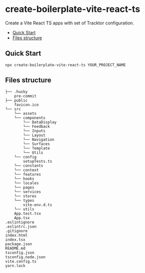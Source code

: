 # create-boilerplate-vite-react-ts

Create a Vite React TS apps with set of Tracktor configuration.

- [Quick Start](#Quick-Start)
- [Files structure](#Files-structure)

## Quick Start

```console
npx create-boilerplate-vite-react-ts YOUR_PROJECT_NAME
```

## Files structure

```
├── .husky
    pre-commit
├── public
    favicon.ico
└── src
    └── assets
    └── components
        └── DataDisplay
        └── Feedback
        └── Inputs
        └── Layout
        └── Navigation
        └── Surfaces
        └── Template
        └── Utils
    └── config
        setupTests.ts
    └── constants
    └── context
    └── features
    └── hooks
    └── locales
    └── pages
    └── services
    └── stores
    └── types
        vite-env.d.ts
    └── utils
    App.test.tsx
    App.tsx
.eslintignore
.eslintrc.json
.gitignore
index.html
index.tsx
package.json
README.md
tsconfig.json
tsconfig.node.json
vite.config.ts
yarn.lock
```
